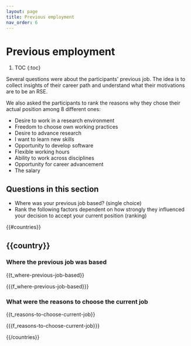 ```yaml
---
layout: page
title: Previous employment
nav_order: 6
---
```

# Previous employment

1. TOC
{:toc}

Several questions were about the participants' previous job. The idea is to
collect insights of their career path and understand what their motivations are
to be an RSE.

We also asked the participants to rank the reasons why they chose their actual
position among 8 different ones:

* Desire to work in a research environment
* Freedom to choose own working practices
* Desire to advance research
* I want to learn new skills
* Opportunity to develop software
* Flexible working hours
* Ability to work across disciplines
* Opportunity for career advancement
* The salary

## Questions in this section

* Where was your previous job based? (single choice)
* Rank the following factors dependent on how strongly they influenced your decision to accept your current position (ranking)

{{#countries}}

## {{country}}

### Where the previous job was based

{{t_where-previous-job-based}}

{{{f_where-previous-job-based}}}

### What were the reasons to choose the current job

{{t_reasons-to-choose-current-job}}

{{{f_reasons-to-choose-current-job}}}

{{/countries}}

